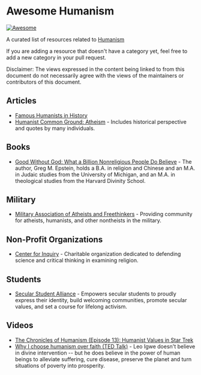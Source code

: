 # Awesome Humanism
[![Awesome](https://awesome.re/badge.svg)](https://awesome.re)

A curated list of resources related to [Humanism](https://www.bbc.co.uk/religion/religions/atheism/types/humanism.shtml)

If you are adding a resource that doesn't have a category yet, feel
free to add a new category in your pull request.

Disclaimer: The views expressed in the content being linked to from
this document do not necessarily agree with the views of the
maintainers or contributors of this document.

## Articles
* [Famous Humanists in History](https://americanhumanist.org/what-is-humanism/famous-humanists-in-history/)
* [Humanist Common Ground: Atheism](https://americanhumanist.org/paths/atheism/) - Includes historical perspective and quotes by many individuals.

## Books
* [Good Without God: What a Billion Nonreligious People Do Believe](https://www.google.com/books/edition/Good_Without_God/lizAK72dCUMC) - The author, Greg M. Epstein, holds a B.A. in religion and Chinese and an M.A. in Judaic studies from the University of Michigan, and an M.A. in theological studies from the Harvard Divinity School.

## Military
* [Military Association of Atheists and Freethinkers](https://militaryatheists.org/) -  Providing community for atheists, humanists, and other nontheists in the military.

## Non-Profit Organizations
* [Center for Inquiry](https://centerforinquiry.org/) - Charitable organization dedicated to defending science and critical thinking in examining religion.

## Students
* [Secular Student Alliance](https://secularstudents.org/) - Empowers secular students to proudly express their identity, build welcoming communities, promote secular values, and set a course for lifelong activism.

## Videos
* [The Chronicles of Humanism (Episode 13): Humanist Values in Star Trek](https://www.youtube.com/watch?v=oWvmYwTcjkg)
* [Why I choose humanism over faith (TED Talk)](https://www.youtube.com/watch?v=r9Zz4hYuGdw) - Leo Igwe doesn't believe in divine intervention -- but he does believe in the power of human beings to alleviate suffering, cure disease, preserve the planet and turn situations of poverty into prosperity.

